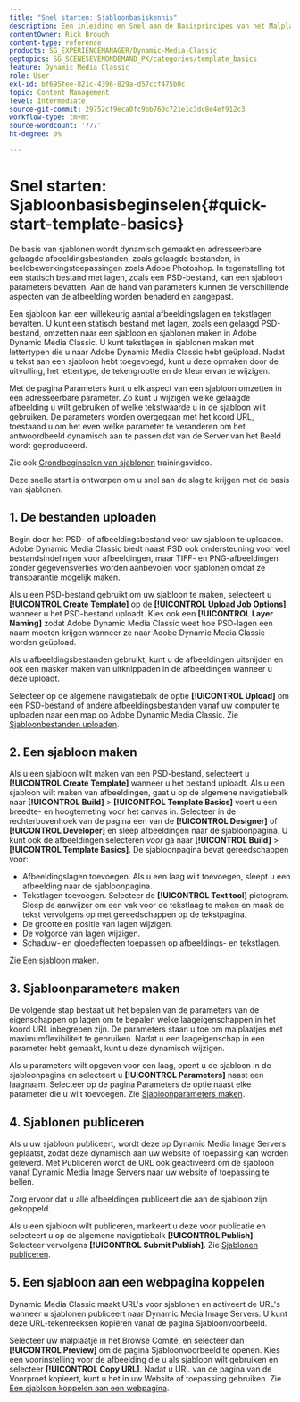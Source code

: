 ```yaml
---
title: "Snel starten: Sjabloonbasiskennis"
description: Een inleiding en Snel aan de Basisprincipes van het Malplaatje helpen u in Adobe Dynamic Media Classic opstaan en snel in werking stellen.
contentOwner: Rick Brough
content-type: reference
products: SG_EXPERIENCEMANAGER/Dynamic-Media-Classic
geptopics: SG_SCENESEVENONDEMAND_PK/categories/template_basics
feature: Dynamic Media Classic
role: User
exl-id: bf695fee-821c-4396-829a-d57ccf475b0c
topic: Content Management
level: Intermediate
source-git-commit: 29752cf9eca0fc9bb760c721e1c3dc8e4ef912c3
workflow-type: tm+mt
source-wordcount: '777'
ht-degree: 0%

---
```


# Snel starten: Sjabloonbasisbeginselen{#quick-start-template-basics}

De basis van sjablonen wordt dynamisch gemaakt en adresseerbare gelaagde afbeeldingsbestanden, zoals gelaagde bestanden, in beeldbewerkingstoepassingen zoals Adobe Photoshop. In tegenstelling tot een statisch bestand met lagen, zoals een PSD-bestand, kan een sjabloon parameters bevatten. Aan de hand van parameters kunnen de verschillende aspecten van de afbeelding worden benaderd en aangepast.

Een sjabloon kan een willekeurig aantal afbeeldingslagen en tekstlagen bevatten. U kunt een statisch bestand met lagen, zoals een gelaagd PSD-bestand, omzetten naar een sjabloon en sjablonen maken in Adobe Dynamic Media Classic. U kunt tekstlagen in sjablonen maken met lettertypen die u naar Adobe Dynamic Media Classic hebt geüpload. Nadat u tekst aan een sjabloon hebt toegevoegd, kunt u deze opmaken door de uitvulling, het lettertype, de tekengrootte en de kleur ervan te wijzigen.

Met de pagina Parameters kunt u elk aspect van een sjabloon omzetten in een adresseerbare parameter. Zo kunt u wijzigen welke gelaagde afbeelding u wilt gebruiken of welke tekstwaarde u in de sjabloon wilt gebruiken. De parameters worden overgegaan met het koord URL, toestaand u om het even welke parameter te veranderen om het antwoordbeeld dynamisch aan te passen dat van de Server van het Beeld wordt geproduceerd.

Zie ook [Grondbeginselen van sjablonen](https://s7d5.scene7.com/s7viewers/html5/VideoViewer.html?videoserverurl=https://s7d5.scene7.com/is/content/&amp;emailurl=https://s7d5.scene7.com/s7/emailFriend&amp;serverUrl=https://s7d5.scene7.com/is/image/&amp;config=Scene7SharedAssets/Universal_HTML5_Video&amp;contenturl=https://s7d5.scene7.com/skins/&amp;asset=S7tutorials/553_Template%20Basics_converted%20renamed_Dynamic%20Banners-AVS) trainingsvideo.

Deze snelle start is ontworpen om u snel aan de slag te krijgen met de basis van sjablonen.

## 1. De bestanden uploaden

Begin door het PSD- of afbeeldingsbestand voor uw sjabloon te uploaden. Adobe Dynamic Media Classic biedt naast PSD ook ondersteuning voor veel bestandsindelingen voor afbeeldingen, maar TIFF- en PNG-afbeeldingen zonder gegevensverlies worden aanbevolen voor sjablonen omdat ze transparantie mogelijk maken.

Als u een PSD-bestand gebruikt om uw sjabloon te maken, selecteert u **[!UICONTROL Create Template]** op de **[!UICONTROL Upload Job Options]** wanneer u het PSD-bestand uploadt. Kies ook een **[!UICONTROL Layer Naming]** zodat Adobe Dynamic Media Classic weet hoe PSD-lagen een naam moeten krijgen wanneer ze naar Adobe Dynamic Media Classic worden geüpload.

Als u afbeeldingsbestanden gebruikt, kunt u de afbeeldingen uitsnijden en ook een masker maken van uitknippaden in de afbeeldingen wanneer u deze uploadt.

Selecteer op de algemene navigatiebalk de optie **[!UICONTROL Upload]** om een PSD-bestand of andere afbeeldingsbestanden vanaf uw computer te uploaden naar een map op Adobe Dynamic Media Classic. Zie [Sjabloonbestanden uploaden](uploading-template-files.md#uploading_template_files).

## 2. Een sjabloon maken

Als u een sjabloon wilt maken van een PSD-bestand, selecteert u **[!UICONTROL Create Template]** wanneer u het bestand uploadt. Als u een sjabloon wilt maken van afbeeldingen, gaat u op de algemene navigatiebalk naar **[!UICONTROL Build]** > **[!UICONTROL Template Basics]** voert u een breedte- en hoogtemeting voor het canvas in. Selecteer in de rechterbovenhoek van de pagina een van de **[!UICONTROL Designer]** of **[!UICONTROL Developer]** en sleep afbeeldingen naar de sjabloonpagina. U kunt ook de afbeeldingen selecteren *voor* ga naar **[!UICONTROL Build]** > **[!UICONTROL Template Basics]**. De sjabloonpagina bevat gereedschappen voor:

* Afbeeldingslagen toevoegen. Als u een laag wilt toevoegen, sleept u een afbeelding naar de sjabloonpagina.
* Tekstlagen toevoegen. Selecteer de **[!UICONTROL Text tool]** pictogram. Sleep de aanwijzer om een vak voor de tekstlaag te maken en maak de tekst vervolgens op met gereedschappen op de tekstpagina.
* De grootte en positie van lagen wijzigen.
* De volgorde van lagen wijzigen.
* Schaduw- en gloedeffecten toepassen op afbeeldings- en tekstlagen.

Zie [Een sjabloon maken](creating-template.md#creating_a_template).

## 3. Sjabloonparameters maken

De volgende stap bestaat uit het bepalen van de parameters van de eigenschappen op lagen om te bepalen welke laageigenschappen in het koord URL inbegrepen zijn. De parameters staan u toe om malplaatjes met maximumflexibiliteit te gebruiken. Nadat u een laageigenschap in een parameter hebt gemaakt, kunt u deze dynamisch wijzigen.

Als u parameters wilt opgeven voor een laag, opent u de sjabloon in de sjabloonpagina en selecteert u **[!UICONTROL Parameters]** naast een laagnaam. Selecteer op de pagina Parameters de optie naast elke parameter die u wilt toevoegen. Zie [Sjabloonparameters maken](creating-template-parameters.md#creating_template_parameters).

## 4. Sjablonen publiceren

Als u uw sjabloon publiceert, wordt deze op Dynamic Media Image Servers geplaatst, zodat deze dynamisch aan uw website of toepassing kan worden geleverd. Met Publiceren wordt de URL ook geactiveerd om de sjabloon vanaf Dynamic Media Image Servers naar uw website of toepassing te bellen.

Zorg ervoor dat u alle afbeeldingen publiceert die aan de sjabloon zijn gekoppeld.

Als u een sjabloon wilt publiceren, markeert u deze voor publicatie en selecteert u op de algemene navigatiebalk **[!UICONTROL Publish]**. Selecteer vervolgens **[!UICONTROL Submit Publish]**. Zie [Sjablonen publiceren](publishing-templates.md#publishing_templates).

## 5. Een sjabloon aan een webpagina koppelen

Dynamic Media Classic maakt URL&#39;s voor sjablonen en activeert de URL&#39;s wanneer u sjablonen publiceert naar Dynamic Media Image Servers. U kunt deze URL-tekenreeksen kopiëren vanaf de pagina Sjabloonvoorbeeld.

Selecteer uw malplaatje in het Browse Comité, en selecteer dan **[!UICONTROL Preview]** om de pagina Sjabloonvoorbeeld te openen. Kies een voorinstelling voor de afbeelding die u als sjabloon wilt gebruiken en selecteer **[!UICONTROL Copy URL]**. Nadat u URL van de pagina van de Voorproef kopieert, kunt u het in uw Website of toepassing gebruiken. Zie [Een sjabloon koppelen aan een webpagina](linking-template-web-page.md#linking_a_template_to_a_web_page).
